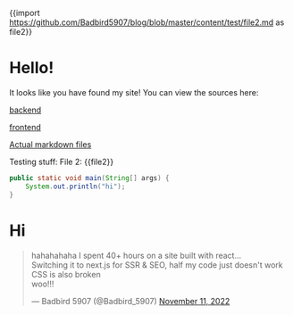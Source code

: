 {{import https://github.com/Badbird5907/blog/blob/master/content/test/file2.md as file2}}
# Hello!
It looks like you have found my site!
You can view the sources here:

[backend](https://github.com/Badbird5907/site-backend)

[frontend](https://github.com/Badbird5907/site-frontend)

[Actual markdown files](https://github.com/Badbird5907/blog/)

Testing stuff:
File 2:
{{file2}}
```java
public static void main(String[] args) {
    System.out.println("hi");
}
```
# Hi
<blockquote class="twitter-tweet"><p lang="en" dir="ltr">hahahahaha I spent 40+ hours on a site built with react...<br>Switching it to next.js for SSR &amp; SEO, half my code just doesn&#39;t work<br>CSS is also broken <br>woo!!!</p>&mdash; Badbird 5907 (@Badbird_5907) <a href="https://twitter.com/Badbird_5907/status/1591139507478614016?ref_src=twsrc%5Etfw">November 11, 2022</a></blockquote> <script async src="https://platform.twitter.com/widgets.js" charset="utf-8"></script>
